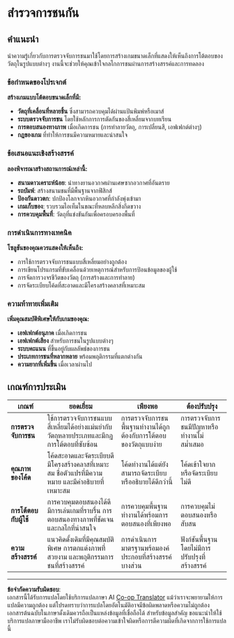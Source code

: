 <!--
CO_OP_TRANSLATOR_METADATA:
{
  "original_hash": "124efddbb65166cddb38075ad6dae324",
  "translation_date": "2025-10-23T21:20:44+00:00",
  "source_file": "6-space-game/4-collision-detection/assignment.md",
  "language_code": "th"
}
-->
# สำรวจการชนกัน

## คำแนะนำ

นำความรู้เกี่ยวกับการตรวจจับการชนมาใช้โดยการสร้างเกมขนาดเล็กที่แสดงให้เห็นถึงการโต้ตอบของวัตถุในรูปแบบต่างๆ งานนี้จะช่วยให้คุณเข้าใจกลไกการชนผ่านการสร้างสรรค์และการทดลอง

### ข้อกำหนดของโปรเจกต์

**สร้างเกมแบบโต้ตอบขนาดเล็กที่มี:**
- **วัตถุที่เคลื่อนที่หลายชิ้น** ซึ่งสามารถควบคุมได้ผ่านแป้นพิมพ์หรือเมาส์
- **ระบบตรวจจับการชน** โดยใช้หลักการการตัดกันของสี่เหลี่ยมจากบทเรียน
- **การตอบสนองทางภาพ** เมื่อเกิดการชน (การทำลายวัตถุ, การเปลี่ยนสี, เอฟเฟกต์ต่างๆ)
- **กฎของเกม** ที่ทำให้การชนมีความหมายและน่าสนใจ

### ข้อเสนอแนะเชิงสร้างสรรค์

**ลองพิจารณาสร้างสถานการณ์เหล่านี้:**
- **สนามดาวเคราะห์น้อย**: นำทางยานอวกาศผ่านเศษซากอวกาศที่อันตราย
- **รถบัมพ์**: สร้างสนามชนที่มีพื้นฐานจากฟิสิกส์
- **ป้องกันดาวตก**: ปกป้องโลกจากหินอวกาศที่กำลังพุ่งเข้ามา
- **เกมเก็บของ**: รวบรวมไอเท็มในขณะที่หลบหลีกสิ่งกีดขวาง
- **การควบคุมพื้นที่**: วัตถุที่แข่งขันกันเพื่อครอบครองพื้นที่

### การดำเนินการทางเทคนิค

**โซลูชันของคุณควรแสดงให้เห็นถึง:**
- การใช้การตรวจจับการชนแบบสี่เหลี่ยมอย่างถูกต้อง
- การเขียนโปรแกรมที่ขับเคลื่อนด้วยเหตุการณ์สำหรับการป้อนข้อมูลของผู้ใช้
- การจัดการวงจรชีวิตของวัตถุ (การสร้างและการทำลาย)
- การจัดระเบียบโค้ดที่สะอาดและมีโครงสร้างคลาสที่เหมาะสม

### ความท้าทายเพิ่มเติม

**เพิ่มคุณสมบัติพิเศษให้กับเกมของคุณ:**
- **เอฟเฟกต์อนุภาค** เมื่อเกิดการชน
- **เอฟเฟกต์เสียง** สำหรับการชนในรูปแบบต่างๆ
- **ระบบคะแนน** ที่ขึ้นอยู่กับผลลัพธ์ของการชน
- **ประเภทการชนที่หลากหลาย** พร้อมพฤติกรรมที่แตกต่างกัน
- **ความยากที่เพิ่มขึ้น** เมื่อเวลาผ่านไป

## เกณฑ์การประเมิน

| เกณฑ์ | ยอดเยี่ยม | เพียงพอ | ต้องปรับปรุง |
|-------|-----------|----------|---------------|
| **การตรวจจับการชน** | ใช้การตรวจจับการชนแบบสี่เหลี่ยมได้อย่างแม่นยำกับวัตถุหลายประเภทและมีกฎการโต้ตอบที่ซับซ้อน | การตรวจจับการชนพื้นฐานทำงานได้ถูกต้องกับการโต้ตอบของวัตถุแบบง่าย | การตรวจจับการชนมีปัญหาหรือทำงานไม่สม่ำเสมอ |
| **คุณภาพของโค้ด** | โค้ดสะอาดและจัดระเบียบดี มีโครงสร้างคลาสที่เหมาะสม ชื่อตัวแปรที่มีความหมาย และมีคำอธิบายที่เหมาะสม | โค้ดทำงานได้แต่ยังสามารถจัดระเบียบหรืออธิบายได้ดีกว่านี้ | โค้ดเข้าใจยากหรือจัดระเบียบไม่ดี |
| **การโต้ตอบกับผู้ใช้** | การควบคุมตอบสนองได้ดี มีการเล่นเกมที่ราบรื่น การตอบสนองทางภาพที่ชัดเจน และกลไกที่น่าสนใจ | การควบคุมพื้นฐานทำงานได้พร้อมการตอบสนองที่เพียงพอ | การควบคุมไม่ตอบสนองหรือสับสน |
| **ความสร้างสรรค์** | แนวคิดดั้งเดิมที่มีคุณสมบัติพิเศษ การตกแต่งภาพที่สวยงาม และพฤติกรรมการชนที่สร้างสรรค์ | การดำเนินการมาตรฐานพร้อมองค์ประกอบที่สร้างสรรค์บางส่วน | ฟังก์ชันพื้นฐานโดยไม่มีการปรับปรุงที่สร้างสรรค์ |

---

**ข้อจำกัดความรับผิดชอบ**:  
เอกสารนี้ได้รับการแปลโดยใช้บริการแปลภาษา AI [Co-op Translator](https://github.com/Azure/co-op-translator) แม้ว่าเราจะพยายามให้การแปลมีความถูกต้อง แต่โปรดทราบว่าการแปลโดยอัตโนมัติอาจมีข้อผิดพลาดหรือความไม่ถูกต้อง เอกสารต้นฉบับในภาษาดั้งเดิมควรถือเป็นแหล่งข้อมูลที่เชื่อถือได้ สำหรับข้อมูลสำคัญ ขอแนะนำให้ใช้บริการแปลภาษามืออาชีพ เราไม่รับผิดชอบต่อความเข้าใจผิดหรือการตีความผิดที่เกิดจากการใช้การแปลนี้